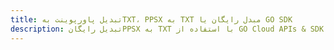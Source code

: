 ---title: تبدیل پاورپوینت بهTXT، PPSX به TXT مبدل رایگان یا GO SDKdescription: تبدیل رایگانPPSX به TXT با استفاده از GO Cloud APIs & SDK. همچنین اسناد Microsoft PowerPoint را در Cloud ایجاد، ویرایش و رندر کنید.---